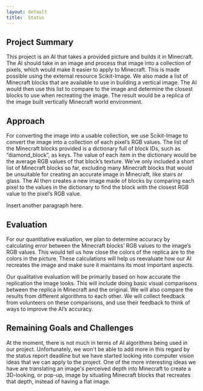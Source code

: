 ```yaml
---
layout:	default
title:	Status
---
```


## Project Summary

This project is an AI that takes a provided picture and builds it in Minecraft. The AI should take in an image and process that image into a collection of pixels, which would make it easier to apply to Minecraft. This is made possible using the external resource Scikit-Image. We also made a list of Minecraft blocks that are available to use in building a vertical image. The AI would then use this list to compare to the image and determine the closest blocks to use when recreating the image. The result would be a replica of the image built vertically Minecraft world environment.

## Approach
For converting the image into a usable collection, we use Scikit-Image to convert the image into a collection of each pixel’s RGB values. The list of the Minecraft blocks provided is a dictionary full of block IDs, such as “diamond_block”, as keys. The value of each item in the dictionary would be the average RGB values of that block’s texture. We’ve only included a short list of Minecraft blocks so far, excluding many Minecraft blocks that would be unsuitable for creating an accurate image in Minecraft, like stairs or glass. The AI then creates a new image made of blocks by comparing each pixel to the values in the dictionary to find the block with the closest RGB value to the pixel’s RGB value.

Insert another paragraph here.


## Evaluation
For our quantitative evaluation, we plan to determine accuracy by calculating error between the Minecraft blocks’ RGB values to the image’s RGB values. This would tell us how close the colors of the replica are to the colors in the picture. These calculations will help us reevaluate how our AI recreates the image and make sure it maintains its most important aspects.

Our qualitative evaluation will be primarily based on how accurate the replication the image looks. This will include doing basic visual comparisons between the replica in Minecraft and the original. We will also compare the results from different algorithms to each other. We will collect feedback from volunteers on these comparisons, and use their feedback to think of ways to improve the AI’s accuracy.


## Remaining Goals and Challenges
At the moment, there is not much in terms of AI algorithms being used in our project. Unfortunately, we won't be able to add more in this regard by the status report deadline but we have started looking into computer vision ideas that we can apply to the project. One of the more interesting ideas we have are translating an image's perceived depth into Minecraft to create a 3D-looking, or pop-up, image by situating Minecraft blocks that recreates that depth, instead of having a flat image.